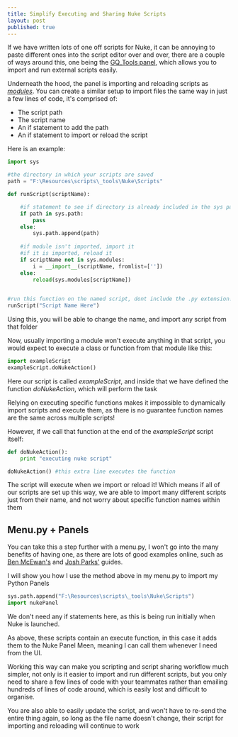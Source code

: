 ```yaml
---
title: Simplify Executing and Sharing Nuke Scripts
layout: post
published: true
---
```


If we have written lots of one off scripts for Nuke, it can be annoying to paste different ones into the script editor over and over, there are a couple of ways around this, one being the [GQ_Tools panel](https://github.com/gquelch/Nuke-Public-Scripts#gq_tools), which allows you to import and run external scripts easily.

Underneath the hood, the panel is importing and reloading scripts as *[modules](https://www.w3schools.com/python/python_modules.asp)*. You can create a similar setup to import files the same way in just a few lines of code, it's comprised of:

- The script path
- The script name
- An if statement to add the path
- An if statement to import or reload the script

Here is an example:

```python
import sys

#the directory in which your scripts are saved
path = "F:\Resources\scripts\_tools\Nuke\Scripts"

def runScript(scriptName):

    #if statement to see if directory is already included in the sys path
    if path in sys.path:
        pass
    else:
        sys.path.append(path)
        
    #if module isn't imported, import it
    #if it is imported, reload it
    if scriptName not in sys.modules:
        i = __import__(scriptName, fromlist=[''])
    else:
        reload(sys.modules[scriptName])
        

#run this function on the named script, dont include the .py extension!  
runScript("Script Name Here")
```

Using this, you will be able to change the name, and import any script from that folder

Now, usually importing a module won't execute anything in that script, you would expect to execute a class or function from that module like this:

```python
import exampleScript
exampleScript.doNukeAction()
```

Here our script is called *exampleScript*, and inside that we have defined the function *doNukeAction*, which will perform the task

Relying on executing specific functions makes it impossible to dynamically import scripts and execute them, as there is no guarantee function names are the same across multiple scripts!

However, if we call that function at the end of the *exampleScript* script itself:

```python
def doNukeAction():
    print "executing nuke script"

doNukeAction() #this extra line executes the function
```

The script will execute when we import or reload it! Which means if all of our scripts are set up this way, we are able to import many different scripts just from their name, and not worry about specific function names within them

## Menu.py + Panels

You can take this a step further with a menu.py, I won't go into the many benefits of having one, as there are lots of good examples online, such as [Ben McEwan's](https://benmcewan.com/blog/2018/01/14/whats-a-menu-py-and-why-should-i-have-one/) and [Josh Parks'](https://www.compositingpro.com/improve-your-nuke-compositing-workflow-with-menu-py/) guides. 

I will show you how I use the method above in my menu.py to import my Python Panels

```python
sys.path.append("F:\Resources\scripts\_tools\Nuke\Scripts")
import nukePanel
```

We don't need any if statements here, as this is being run initially when Nuke is launched.

As above, these scripts contain an execute function, in this case it adds them to the Nuke Panel Meen, meaning I can call them whenever I need from the UI.

Working this way can make you scripting and script sharing workflow much simpler, not only is it easier to import and run different scripts, but you only need to share a few lines of code with your teammates rather than emailing hundreds of lines of code around, which is easily lost and difficult to organise.

You are also able to easily update the script, and won't have to re-send the entire thing again, so long as the file name doesn't change, their script for importing and reloading will continue to work